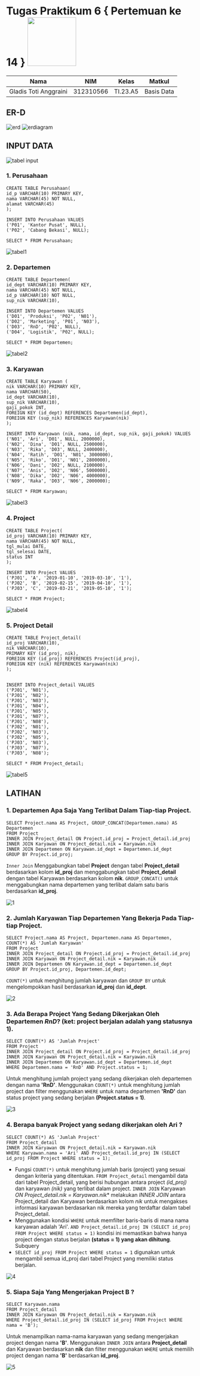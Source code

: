 # Tugas Praktikum 6 { Pertemuan ke 14 } <img src=https://logos-download.com/wp-content/uploads/2016/05/MySQL_logo_logotype.png width="130px" >

|**Nama**|**NIM**|**Kelas**|**Matkul**|
|----|---|-----|------|
|Gladis Toti Anggraini |312310566|TI.23.A5|Basis Data|

## ER-D

![erd](https://github.com/Gladis32/TugasPraktikum6/assets/148181064/dc847885-3eb4-40a9-a177-28358b8c09c1)
![erdiagram](https://github.com/Gladis32/TugasPraktikum6/assets/148181064/94adf07a-7ecf-4fba-b68a-bae46261453a)

## INPUT DATA
![tabel input](https://github.com/Gladis32/TugasPraktikum6/assets/148181064/9fbe14b8-a97b-411e-b428-07aa64a79c44)

### 1. Perusahaan 
```
CREATE TABLE Perusahaan(
id_p VARCHAR(10) PRIMARY KEY,
nama VARCHAR(45) NOT NULL,
alamat VARCHAR(45)
);

INSERT INTO Perusahaan VALUES
('P01', 'Kantor Pusat', NULL),
('P02', 'Cabang Bekasi', NULL);

SELECT * FROM Perusahaan;
```

![tabel1](https://github.com/Gladis32/TugasPraktikum6/assets/148181064/4e69281c-8806-416c-ae34-0e6cfbeb5c1a)


### 2. Departemen
```
CREATE TABLE Departemen(
id_dept VARCHAR(10) PRIMARY KEY,
nama VARCHAR(45) NOT NULL,
id_p VARCHAR(10) NOT NULL,
sup_nik VARCHAR(10),

INSERT INTO Departemen VALUES
('D01', 'Produksi', 'P02', 'N01'),
('D02', 'Marketing', 'P01', 'N03'),
('D03', 'RnD', 'P02', NULL),
('D04', 'Logistik', 'P02', NULL);

SELECT * FROM Departemen;
```

![tabel2](https://github.com/Gladis32/TugasPraktikum6/assets/148181064/a7996176-bc9c-4325-9bc4-42b82e208efa)

### 3. Karyawan
```
CREATE TABLE Karyawan (
nik VARCHAR(10) PRIMARY KEY,
nama VARCHAR(50),
id_dept VARCHAR(10),
sup_nik VARCHAR(10),
gaji_pokok INT,
FOREIGN KEY (id_dept) REFERENCES Departemen(id_dept),
FOREIGN KEY (sup_nik) REFERENCES Karyawan(nik)
);

INSERT INTO Karyawan (nik, nama, id_dept, sup_nik, gaji_pokok) VALUES
('N01', 'Ari', 'D01', NULL, 2000000),
('N02', 'Dina', 'D01', NULL, 2500000),
('N03', 'Rika', 'D03', NULL, 2400000),
('N04', 'Ratih', 'D01', 'N01', 3000000),
('N05', 'Riko', 'D01', 'N01', 2800000),
('N06', 'Dani', 'D02', NULL, 2100000),
('N07', 'Anis', 'D02', 'N06', 5000000),
('N08', 'Dika', 'D02', 'N06', 4000000),
('N09', 'Raka', 'D03', 'N06', 2000000);

SELECT * FROM Karyawan;
```

![tabel3](https://github.com/Gladis32/TugasPraktikum6/assets/148181064/c86a2cd6-fe1e-4dae-8e97-3067b773f4e5)

### 4. Project
```
CREATE TABLE Project(
id_proj VARCHAR(10) PRIMARY KEY,
nama VARCHAR(45) NOT NULL,
tgl_mulai DATE,
tgl_selesai DATE,
status INT
);

INSERT INTO Project VALUES
('PJ01', 'A', '2019-01-10', '2019-03-10', '1'),
('PJ02', 'B', '2019-02-15', '2019-04-10', '1'),
('PJ03', 'C', '2019-03-21', '2019-05-10', '1');

SELECT * FROM Project;
```

![tabel4](https://github.com/Gladis32/TugasPraktikum6/assets/148181064/50d5c1d9-7670-4032-8187-25b6d6a5ddcd)

### 5. Project Detail
```
CREATE TABLE Project_detail(
id_proj VARCHAR(10),
nik VARCHAR(10),
PRIMARY KEY (id_proj, nik),
FOREIGN KEY (id_proj) REFERENCES Project(id_proj),
FOREIGN KEY (nik) REFERENCES Karyawan(nik)
);


INSERT INTO Project_detail VALUES
('PJ01', 'N01'),
('PJ01', 'N02'),
('PJ01', 'N03'),
('PJ01', 'N04'),
('PJ01', 'N05'),
('PJ01', 'N07'),
('PJ01', 'N08'),
('PJ02', 'N01'),
('PJ02', 'N03'),
('PJ02', 'N05'),
('PJ03', 'N03'),
('PJ03', 'N07'),
('PJ03', 'N08');

SELECT * FROM Project_detail;
```

![tabel5](https://github.com/Gladis32/TugasPraktikum6/assets/148181064/daaccd49-00d1-465f-b39f-bb2846e68456)

## LATIHAN

### 1. Departemen Apa Saja Yang Terlibat Dalam Tiap-tiap Project.

```
SELECT Project.nama AS Project, GROUP_CONCAT(Departemen.nama) AS Departemen
FROM Project
INNER JOIN Project_detail ON Project.id_proj = Project_detail.id_proj
INNER JOIN Karyawan ON Project_detail.nik = Karyawan.nik
INNER JOIN Departemen ON Karyawan.id_dept = Departemen.id_dept
GROUP BY Project.id_proj;
```

`Inner Join` Menggabungkan tabel **Project** dengan tabel **Project_detail** berdasarkan kolom **id_proj** dan menggabungkan tabel **Project_detail** dengan tabel Karyawan berdasarkan kolom **nik**. `GROUP_CONCAT()` untuk menggabungkan nama departemen yang terlibat dalam satu baris berdasarkan **id_proj**.

![1](https://github.com/Gladis32/TugasPraktikum6/assets/148181064/92f06789-2d9d-4d52-a683-aa1788bd74ce)


### 2. Jumlah Karyawan Tiap Departemen Yang Bekerja Pada Tiap-tiap Project.

```
SELECT Project.nama AS Project, Departemen.nama AS Departemen, COUNT(*) AS 'Jumlah Karyawan'
FROM Project
INNER JOIN Project_detail ON Project.id_proj = Project_detail.id_proj
INNER JOIN Karyawan ON Project_detail.nik = Karyawan.nik
INNER JOIN Departemen ON Karyawan.id_dept = Departemen.id_dept
GROUP BY Project.id_proj, Departemen.id_dept;
```
`COUNT(*)` untuk menghitung jumlah karyawan dan `GROUP BY` untuk mengelompokkan hasil berdasarkan **id_proj** dan **id_dept**.

![2](https://github.com/Gladis32/TugasPraktikum6/assets/148181064/64489032-9a37-4957-8f68-1ea16202d275)


### 3. Ada Berapa Project Yang Sedang Dikerjakan Oleh Departemen ***RnD***? (ket: project berjalan adalah yang statusnya 1).

```
SELECT COUNT(*) AS 'Jumlah Project'
FROM Project
INNER JOIN Project_detail ON Project.id_proj = Project_detail.id_proj
INNER JOIN Karyawan ON Project_detail.nik = Karyawan.nik
INNER JOIN Departemen ON Karyawan.id_dept = Departemen.id_dept
WHERE Departemen.nama = 'RnD' AND Project.status = 1;
```

Untuk menghitung jumlah project yang sedang dikerjakan oleh departemen dengan nama **'RnD'**. Menggunakan `COUNT(*)` untuk menghitung jumlah project dan filter menggunakan `WHERE` untuk nama departemen **'RnD'** dan status project yang sedang berjalan **(Project.status = 1)**.

![3](https://github.com/Gladis32/TugasPraktikum6/assets/148181064/39ddc2e1-2414-428f-af1a-64c3f5175576)


### 4. Berapa banyak Project yang sedang dikerjakan oleh Ari ?

```
SELECT COUNT(*) AS 'Jumlah Project'
FROM Project_detail
INNER JOIN Karyawan ON Project_detail.nik = Karyawan.nik
WHERE Karyawan.nama = 'Ari' AND Project_detail.id_proj IN (SELECT id_proj FROM Project WHERE status = 1);
```
- Fungsi `COUNT(*)` untuk menghitung jumlah baris (project) yang sesuai dengan kriteria yang ditentukan. `FROM Project_detail` mengambil data dari tabel Project_detail, yang berisi hubungan antara project *(id_proj)* dan karyawan *(nik)* yang terlibat dalam project. `INNER JOIN` Karyawan *ON Project_detail.nik = Karyawan.nik** melakukan *INNER JOIN* antara Project_detail dan Karyawan berdasarkan kolom *nik* untuk mengakses informasi karyawan berdasarkan nik mereka yang terdaftar dalam tabel Project_detail. 
- Menggunakan kondisi `WHERE` untuk memfilter baris-baris di mana nama karyawan adalah 'Ari'. `AND Project_detail.id_proj IN (SELECT id_proj FROM Project WHERE status = 1)` kondisi ini memastikan bahwa hanya project dengan status berjalan **(status = 1) yang akan dihitung**. Subquery
- `SELECT id_proj FROM Project WHERE status = 1` digunakan untuk mengambil semua id_proj dari tabel Project yang memiliki status berjalan.

![4](https://github.com/Gladis32/TugasPraktikum6/assets/148181064/71b487a4-3523-400a-9c78-c4d4e7d551ca) 


### 5. Siapa Saja Yang Mengerjakan Project B ?

```
SELECT Karyawan.nama
FROM Project_detail
INNER JOIN Karyawan ON Project_detail.nik = Karyawan.nik
WHERE Project_detail.id_proj IN (SELECT id_proj FROM Project WHERE nama = 'B');
```

Untuk menampilkan nama-nama karyawan yang sedang mengerjakan project dengan nama **'B'**. Menggunakan `INNER JOIN` antara **Project_detail** dan Karyawan berdasarkan **nik** dan filter menggunakan `WHERE` untuk memilih project dengan nama **'B'** berdasarkan **id_proj**.

![5](https://github.com/Gladis32/TugasPraktikum6/assets/148181064/d016ff82-43cd-42b5-8ecf-6a6bc7a776d9) 
